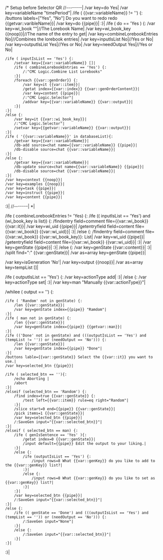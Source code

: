 /* Setup before Selector QR
//--------|
/var key=do Yes|
/var key=variableName "timePeriod"|
/ife ( {{var::variableName}} != '') {:
	/buttons labels=["Yes", "No"] Do you want to redo redo {{getvar::varibleName}}|
	/var key=do {{pipe}}|
:}|
/ife ( do == 'Yes ) {:
	/var key=wi_book ""|//The Lorebook Name|
	/var key=wi_book_key {{noop}}|//The name of the entry to get|
	/var key=combineLorebookEntries No|//Combines the lorebook entries|
	/var key=inputIsList No|//Yes or No|
	/var key=outputIsList Yes|//Yes or No|
	/var key=needOutput Yes|//Yes or No|
	
	
	/ife ( inputIsList == 'Yes') {:
		/setvar key={{var::variableName}} []|
		/ife ( combineLorebookEntries == 'Yes') {:
			/:"CMC Logic.Combine List Lorebooks"
		:}|
		/foreach {{var::genOrder}} {:
			/var key=it {{var::item}}|
			/getat index={{var::index}} {{var::genOrderContent}}|
			/var key=content {{pipe}}|
			/:"CMC Logic.Selector"|
			/addvar key={{var::variableName}} {{var::output}}|
		:}|
	:}|
	/else {:
		/var key=it {{var::wi_book_key}}|
		/:"CMC Logic.Selector"|
		/setvar key={{getvar::variableName}} {{var::output}}|
	:}|
	/ife ( '{{var::variableName}}' in databaseList){:
		/getvar key={{var::variableName}}|
		/db-add source=chat name={{var::variableName}} {{pipe}}|
		/db-disable source=chat {{var::variableName}}|
	:}|
	/else {:
		/getvar key={{var::variableName}}|
		/db-update source=chat name={{var::variableName}} {{pipe}}|
		/db-disable source=chat {{var::variableName}}|
	:}|
	/var key=context {{noop}}|
	/var key=examples {{noop}}|
	/var key=task {{pipe}}|
	/var key=instruct {{pipe}}|
	/var key=content {{pipe}}|
:}|
//-------|
*|

/ife ( combineLorebookEntries != 'Yes) {:
	/ife (( inputIsList == 'Yes') and (wi_book_key is list)) {:
		/findentry field=comment file={{var::wi_book}} {{var::it}}|
		/var key=wi_uid {{pipe}}|
		/getentryfield field=content file={{var::wi_book}} {{var::wi_uid}}|
	:}|
	/else {:
		/findentry field=comment file={{var::wi_book}} {{var::wi_book_key}}: List|
		/var key=wi_uid {{pipe}}|
		/getentryfield field=content file={{var::wi_book}} {{var::wi_uid}}|
	:}|
	/var key=genState {{pipe}}|
:}|
/else {:
	/var key=genState {{var::content}}|
:}|
/split find=":" {{var::genState}}|
/var as=array key=genState {{pipe}}|

/var key=isGeneration 'No'|
/var key=output {{noop}}|
/var as=array key=tempList []|

/ife ( outputIsList == 'Yes') {:
	/var key=actionType add|
:}|
/else {:
	/var key=actionType set|
:}|
/var key=man "Manually {{var::actionType}}"|

/whilee ( output == '') {:
	
	/ife ( 'Random' not in genState) {:
		/len {{var::genState}}|
		/var key=genState index={{pipe}} "Ramdom"|
	:}|
	/ife ( man not in genState) {:
		/len {{var::genState}}|
		/var key=genState index={{pipe}} {{getvar::man}}|
	:}|
	/ife (('Done' not in genState) and (((outputIsList == 'Yes') and (tempList != '')) or (needOutput == 'No'))) {:
		/len {{var::genState}}|
		/var key=genState index={{pipe}} "Done"|
	:}|
	/buttons lable={{var::genState}} Select the {{var::it}} you want to use.|
	/var key=selected_btn {{pipe}}|
	
	/ife ( selected_btn == ''){:
		/echo Aborting |
		/abort
	:}|
	/elseif (selected_btn == 'Random') {:
		/find index=true {{var::genState}} {:
	        /test left={{var::item}} rule=eq right="Random"|
		:}|
		/slice start=0 end={{pipe}} {{var::genState}}|
		/pick items=1 {{var::genState}}|
		/var key=selected_btn {{pipe}}|
		/:SaveGen input="{{var::selected_btn}}"|
	:}|
	/elseif ( selected_btn == man) {:
		/ife ( genIsSentence == 'Yes' ){:
			/getat index=0 {{var::genState}}|
			/input default={{pipe}} Edit the output to your liking.|
		:}|
		/else {:
			/ife (outputIsList == 'Yes') {:
				/input rows=8 What {{var::genKey}} do you like to add to the {{var::genKey}} list?|
			:}|
			/else {:
				/input rows=8 What {{var::genKey}} do you like to set as {{var::genKey}} list?|
			:}|
		:}|
		/var key=selected_btn {{pipe}}|
		/:SaveGen input="{{var::selected_btn}}"|
	:}|
	/else {:
		/ife (( genState == 'Done') and (((outputIsList == 'Yes') and (tempList == '')) or (needOutput == 'No'))) {:
			/:SaveGen input="None"|
		:}|
		/else {:
			/:SaveGen input="{{var::selected_btn}}"|
		:}|
	:}|
:}|
